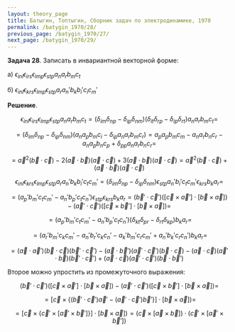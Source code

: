```yaml
---
layout: theory_page
title: Батыгин, Топтыгин, Сборник задач по электродинамике, 1970
permalink: /batygin_1970/28/
previous_page: /batygin_1970/27/
next_page: /batygin_1970/29/
---
```


**Задача 28**. Записать в инвариантной векторной форме:

а) $\epsilon_{inl} \epsilon_{irs} \epsilon_{lmp} \epsilon_{stp} a_n a_r b_m c_t$

б) $\epsilon_{inl}\epsilon_{krs}\epsilon_{lmp}\epsilon_{stp} a_r a_n' b_k b_i' c_i c_m'$

**Решение**. 

$$
\epsilon_{inl} \epsilon_{irs} \epsilon_{lmp} \epsilon_{stp} a_n a_r b_m c_t =
(\delta_{im}\delta_{np}-\delta_{ip}\delta_{nm} )
(\delta_{it}\delta_{rp}-\delta_{ip}\delta_{rt} ) a_n a_r b_m c_t =
$$

$$
= (\delta_{im}\delta_{np}-\delta_{ip}\delta_{nm} ) (a_n a_p b_m c_i - \delta_{ip} a_n a_r b_m c_r) = a_p a_p b_m c_m - a_n a_r b_n c_r - a_n a_p b_n c_p + \delta_{pp} a_n a_r b_n c_r =
$$

$$
= \vec{a}^2 (\vec{b}\cdot\vec{c}) - 2 (\vec{a}\cdot\vec{b})(\vec{a}\cdot\vec{c}) + 3 (\vec{a}\cdot\vec{b})(\vec{a}\cdot\vec{c}) = 
\vec{a}^2 (\vec{b}\cdot\vec{c}) + (\vec{a}\cdot\vec{b})(\vec{a}\cdot\vec{c})
$$

$$
\epsilon_{inl}\epsilon_{krs}\epsilon_{lmp}\epsilon_{stp} a_r a_n' b_k b_i' c_t c_m'
= (\delta_{im}\delta_{np} - \delta_{ip}\delta_{nm}) \epsilon_{stp}a_n' b_i' c_t c_m' \epsilon_{krs} b_k a_r =
$$

$$
= (a_p' b_m' c_t c_m'- a_n' b_p' c_t c_n') \epsilon_{stp} \epsilon_{krs} b_k a_r =
(\vec{b}'\cdot\vec{c}') ([\vec{c}\times\vec{a}'] \cdot [\vec{b}\times\vec{a}]) - (\vec{a}'\cdot\vec{c}') ([\vec{c}\times\vec{b}'] \cdot [\vec{b}\times\vec{a}]) =
$$

$$
= (a_p' b_m' c_t c_m'- a_n' b_p' c_t c_n') (\delta_{kt} \delta_{pr} - \delta_{rt} \delta_{kp}) b_k a_r =
$$

$$
= (a_r' b_m' c_k c_m'- a_n' b_r' c_k c_n' - a_k' b_m' c_r c_m'+ a_n' b_k' c_r c_n') b_k a_r =
$$

$$
= (\vec{a}\cdot\vec{a}') (\vec{b}\cdot\vec{c}) (\vec{b}'\cdot\vec{c}') - (\vec{a}\cdot\vec{b}') (\vec{a}'\cdot\vec{c}') (\vec{b}\cdot\vec{c}) - (\vec{a}\cdot\vec{c}) (\vec{a}'\cdot\vec{b}) (\vec{b}'\cdot\vec{c}') + (\vec{a}\cdot\vec{c}) (\vec{a}'\cdot\vec{c}') (\vec{b}\cdot\vec{b}')
$$

Второе можно упростить из промежуточного выражения:

$$
(\vec{b}'\cdot\vec{c}') ([\vec{c}\times\vec{a}'] \cdot [\vec{b}\times\vec{a}]) - (\vec{a}'\cdot\vec{c}') ([\vec{c}\times\vec{b}'] \cdot [\vec{b}\times\vec{a}]) =
$$

$$
= [\vec{c}\times \{(\vec{b}'\cdot\vec{c}') \vec{a}' - (\vec{a}'\cdot\vec{c}')\vec{b}'\}] \cdot [\vec{b}\times\vec{a}]) =
$$

$$
= [\vec{c}\times \{\vec{c}' \times [\vec{a}' \times \vec{b}']\}] \cdot [\vec{b}\times\vec{a}]) =
(\vec{c}\times [\vec{a}\times\vec{b}] ) \cdot (\vec{c}' \times [\vec{a}' \times \vec{b}'])
$$